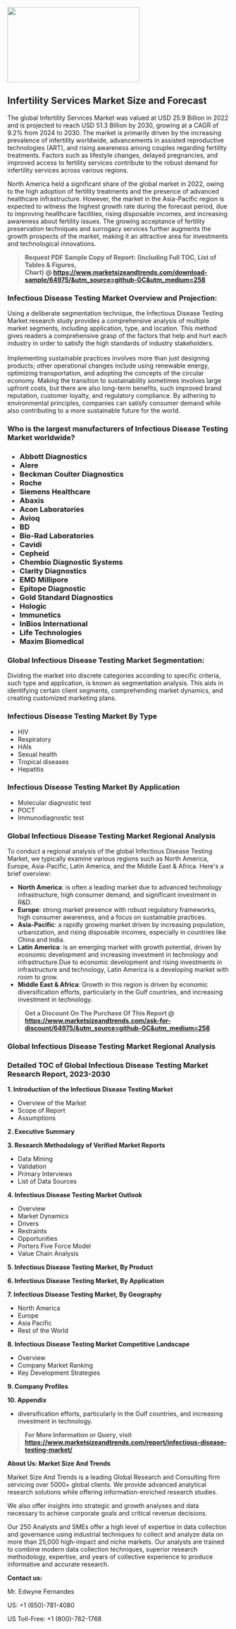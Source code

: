 <p><img class="alignnone size-medium wp-image-20088" src="https://ffe5etoiles.com/wp-content/uploads/2024/12/MST1-300x171.png" alt="" width="300" height="171" /></p><h2>Infertility Services Market Size and Forecast</h2><p>The global Infertility Services Market was valued at USD 25.9 Billion in 2022 and is projected to reach USD 51.3 Billion by 2030, growing at a CAGR of 9.2% from 2024 to 2030. The market is primarily driven by the increasing prevalence of infertility worldwide, advancements in assisted reproductive technologies (ART), and rising awareness among couples regarding fertility treatments. Factors such as lifestyle changes, delayed pregnancies, and improved access to fertility services contribute to the robust demand for infertility services across various regions.</p><p>North America held a significant share of the global market in 2022, owing to the high adoption of fertility treatments and the presence of advanced healthcare infrastructure. However, the market in the Asia-Pacific region is expected to witness the highest growth rate during the forecast period, due to improving healthcare facilities, rising disposable incomes, and increasing awareness about fertility issues. The growing acceptance of fertility preservation techniques and surrogacy services further augments the growth prospects of the market, making it an attractive area for investments and technological innovations.</p></p><blockquote id="" class=""><strong>Request PDF Sample Copy of Report: (Including Full TOC, List of Tables &amp; Figures, Chart)&nbsp;@&nbsp;<strong><a href="https://www.marketsizeandtrends.com/download-sample/64975/&utm_source=github-GC&utm_medium=258" target="_blank">https://www.marketsizeandtrends.com/download-sample/64975/&utm_source=github-GC&utm_medium=258</a></strong></strong></blockquote><h3 id="" class="">Infectious Disease Testing Market&nbsp;Overview and Projection:</h3><p id="" class="">Using a deliberate segmentation technique, the Infectious Disease Testing Market research study provides a comprehensive analysis of multiple market segments, including application, type, and location. This method gives readers a comprehensive grasp of the factors that help and hurt each industry in order to satisfy the high standards of industry stakeholders. <br /> <br />Implementing sustainable practices involves more than just designing products; other operational changes include using renewable energy, optimizing transportation, and adopting the concepts of the circular economy. Making the transition to sustainability sometimes involves large upfront costs, but there are also long-term benefits, such improved brand reputation, customer loyalty, and regulatory compliance. By adhering to environmental principles, companies can satisfy consumer demand while also contributing to a more sustainable future for the world.</p><h3 id="" class="">Who is the largest manufacturers of&nbsp;Infectious Disease Testing Market worldwide?</h3><h3 class=""><p><ul><li>Abbott Diagnostics </li><li> Alere </li><li> Beckman Coulter Diagnostics </li><li> Roche </li><li> Siemens Healthcare </li><li> Abaxis </li><li> Acon Laboratories </li><li> Avioq </li><li> BD </li><li> Bio-Rad Laboratories </li><li> Cavidi </li><li> Cepheid </li><li> Chembio Diagnostic Systems </li><li> Clarity Diagnostics </li><li> EMD Millipore </li><li> Epitope Diagnostic </li><li> Gold Standard Diagnostics </li><li> Hologic </li><li> Immunetics </li><li> InBios International </li><li> Life Technologies </li><li> Maxim Biomedical</li></ul></p></h3><h3 id="" class="">Global&nbsp;Infectious Disease Testing Market Segmentation:</h3><p id="" class="">Dividing the market into discrete categories according to specific criteria, such type and application, is known as segmentation analysis. This aids in identifying certain client segments, comprehending market dynamics, and creating customized marketing plans.</p><h3 id="" class="">Infectious Disease Testing Market&nbsp;By Type</h3><p><p><ul><li>HIV</li><li> Respiratory</li><li> HAIs</li><li> Sexual health</li><li> Tropical diseases</li><li> Hepatitis</p></li></ul></p></p><h3 id="" class="">Infectious Disease Testing Market&nbsp;By Application</h3><p class=""><p><ul><li>Molecular diagnostic test</li><li> POCT</li><li> Immunodiagnostic test</li></ul></p></p><h3 id="" class="">Global Infectious Disease Testing Market Regional Analysis</h3><p id="" class="">To conduct a regional analysis of the global Infectious Disease Testing Market, we typically examine various regions such as North America, Europe, Asia-Pacific, Latin America, and the Middle East &amp; Africa. Here's a brief overview:</p><ul><li><strong>North America</strong>: is often a leading market due to advanced technology infrastructure, high consumer demand, and significant investment in R&amp;D.</li><li><strong>Europe</strong>: strong market presence with robust regulatory frameworks, high consumer awareness, and a focus on sustainable practices.</li><li><strong>Asia-Pacific</strong>: a rapidly growing market driven by increasing population, urbanization, and rising disposable incomes, especially in countries like China and India.</li><li><strong>Latin America</strong>: is an emerging market with growth potential, driven by economic development and increasing investment in technology and infrastructure.Due to economic development and rising investments in infrastructure and technology, Latin America is a developing market with room to grow.</li><li><strong>Middle East &amp; Africa</strong>: Growth in this region is driven by economic diversification efforts, particularly in the Gulf countries, and increasing investment in technology.</li></ul><blockquote id="" class=""><strong>Get a Discount On The Purchase Of This Report @ <strong><a href="https://www.marketsizeandtrends.com/ask-for-discount/64975/&utm_source=github-GC&utm_medium=258" target="_blank">https://www.marketsizeandtrends.com/ask-for-discount/64975/&utm_source=github-GC&utm_medium=258</a></strong></strong></blockquote><h3 id="" class="">Global Infectious Disease Testing Market Regional Analysis</h3><h3 id="" class="">Detailed TOC of Global Infectious Disease Testing Market Research Report, 2023-2030</h3><p id="" class=""><strong>1. Introduction of the Infectious Disease Testing Market</strong></p><ul><li>Overview of the Market</li><li>Scope of Report</li><li>Assumptions</li></ul><p id="" class=""><strong>2. Executive Summary</strong></p><p id="" class=""><strong>3. Research Methodology of Verified Market Reports</strong></p><ul><li>Data Mining</li><li>Validation</li><li>Primary Interviews</li><li>List of Data Sources</li></ul><p id="" class=""><strong>4. Infectious Disease Testing Market Outlook</strong></p><ul><li>Overview</li><li>Market Dynamics</li><li>Drivers</li><li>Restraints</li><li>Opportunities</li><li>Porters Five Force Model</li><li>Value Chain Analysis</li></ul><p id="" class=""><strong>5. Infectious Disease Testing Market, By Product</strong></p><p id="" class=""><strong>6. Infectious Disease Testing Market, By Application</strong></p><p id="" class=""><strong>7. Infectious Disease Testing Market, By Geography</strong></p><ul><li>North America</li><li>Europe</li><li>Asia Pacific</li><li>Rest of the World</li></ul><p id="" class=""><strong>8. Infectious Disease Testing Market Competitive Landscape</strong></p><ul><li>Overview</li><li>Company Market Ranking</li><li>Key Development Strategies</li></ul><p id="" class=""><strong>9. Company Profiles</strong></p><p id="" class=""><strong>10. Appendix</strong></p><ul><li>diversification efforts, particularly in the Gulf countries, and increasing investment in technology.</li></ul><blockquote id="" class=""><strong>For More Information or Query, visit <strong><strong><a href="https://www.marketsizeandtrends.com/report/infectious-disease-testing-market/" target="_blank">https://www.marketsizeandtrends.com/report/infectious-disease-testing-market/</a></strong></strong></strong></blockquote><p id="" class=""><strong>About Us: Market Size And Trends</strong></p><p id="" class="">Market Size And Trends is a leading Global Research and Consulting firm servicing over 5000+ global clients. We provide advanced analytical research solutions while offering information-enriched research studies.</p><p id="" class="">We also offer insights into strategic and growth analyses and data necessary to achieve corporate goals and critical revenue decisions.</p><p id="" class="">Our 250 Analysts and SMEs offer a high level of expertise in data collection and governance using industrial techniques to collect and analyze data on more than 25,000 high-impact and niche markets. Our analysts are trained to combine modern data collection techniques, superior research methodology, expertise, and years of collective experience to produce informative and accurate research.</p><p id="" class=""><strong>Contact us:</strong></p><p id="" class="">Mr. Edwyne Fernandes</p><p id="" class="">US: +1 (650)-781-4080</p><p id="" class="">US Toll-Free: +1 (800)-782-1768</p>
